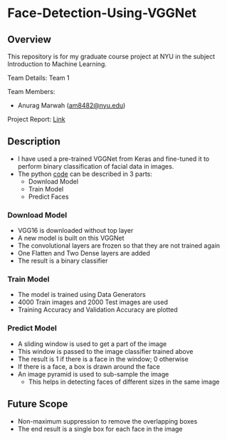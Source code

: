 # Face-Detection-Using-VGGNet

## Overview
This repository is for my graduate course project at NYU in the subject Introduction to Machine Learning.

Team Details: Team 1

Team Members:
  - Anurag Marwah (am8482@nyu.edu)

Project Report: <a href="https://github.com/anuragmarwah/Face-Detection-Using-VGGNet/blob/master/Project-Report-Team1.pdf"> Link </a>


## Description
- I have used a pre-trained VGGNet from Keras and fine-tuned it to perform binary classification of facial data in images.
- The python <a href="https://github.com/anuragmarwah/Face-Detection-Using-VGGNet/tree/master/Code">code</a> can be described in 3 parts:
  - Download Model
  - Train Model
  - Predict Faces

### Download Model
- VGG16 is downloaded without top layer
- A new model is built on this VGGNet
- The convolutional layers are frozen so that they are not trained again
- One Flatten and Two Dense layers are added
- The result is a binary classifier

### Train Model
- The model is trained using Data Generators
- 4000 Train images and 2000 Test images are used
- Training Accuracy and Validation Accuracy are plotted

### Predict Model
- A sliding window is used to get a part of the image
- This window is passed to the image classifier trained above
- The result is 1 if there is a face in the window; 0 otherwise
- If there is a face, a box is drawn around the face
- An image pyramid is used to sub-sample the image
  - This helps in detecting faces of different sizes in the same image

## Future Scope
- Non-maximum suppression to remove the overlapping boxes
- The end result is a single box for each face in the image
